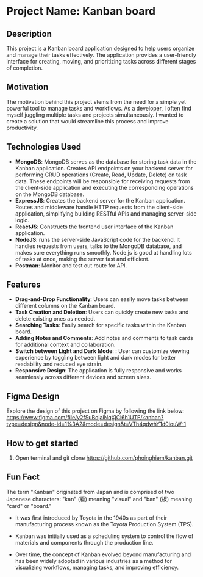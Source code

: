 # Project Name: Kanban board

## Description
This project is a Kanban board application designed to help users organize and manage their tasks effectively. The application provides a user-friendly interface for creating, moving, and prioritizing tasks across different stages of completion.

## Motivation
The motivation behind this project stems from the need for a simple yet powerful tool to manage tasks and workflows. As a developer, I often find myself juggling multiple tasks and projects simultaneously. I wanted to create a solution that would streamline this process and improve productivity.

## Technologies Used
- **MongoDB**: MongoDB serves as the database for storing task data in the Kanban application. Creates API endpoints on your backend server for performing CRUD operations (Create, Read, Update, Delete) on task data. These endpoints will be responsible for receiving requests from the client-side application and executing the corresponding operations on the MongoDB database.
- **ExpressJS**: Creates the backend server for the Kanban application. Routes and middleware handle HTTP requests from the client-side application, simplifying building RESTful APIs and managing server-side logic.
- **ReactJS**: Constructs the frontend user interface of the Kanban application. 
- **NodeJS**: runs the server-side JavaScript code for the backend. It handles requests from users, talks to the MongoDB database, and makes sure everything runs smoothly. Node.js is good at handling lots of tasks at once, making the server fast and efficient.
- **Postman**: Monitor and test out route for API. 

## Features
- **Drag-and-Drop Functionality**: Users can easily move tasks between different columns on the Kanban board.
- **Task Creation and Deletion**: Users can quickly create new tasks and delete existing ones as needed.
- **Searching Tasks**: Easily search for specific tasks within the Kanban board.
- **Adding Notes and Comments**: Add notes and comments to task cards for additional context and collaboration.
- **Switch between Light and Dark Mode**: : User can customize viewing experience by toggling between light and dark modes for better readability and reduced eye strain.
- **Responsive Design**: The application is fully responsive and works seamlessly across different devices and screen sizes.

## Figma Design

Explore the design of this project on Figma by following the link below: 
https://www.figma.com/file/y2fSuBojaiNqXjCl6h1UTF/kanban?type=design&node-id=1%3A2&mode=design&t=VTh4qdwhY1d0iouW-1

## How to get started 
1. Open terminal and git clone https://github.com/phoinghiem/kanban.git

## Fun Fact
The term "Kanban" originated from Japan and is comprised of two Japanese characters: "kan" (看) meaning "visual" and "ban" (板) meaning "card" or "board." 

- It was first introduced by Toyota in the 1940s as part of their manufacturing process known as the Toyota Production System (TPS). 

- Kanban was initially used as a scheduling system to control the flow of materials and components through the production line. 

- Over time, the concept of Kanban evolved beyond manufacturing and has been widely adopted in various industries as a method for visualizing workflows, managing tasks, and improving efficiency.